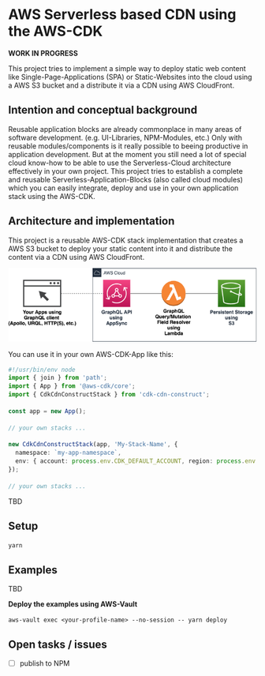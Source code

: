 # AWS Serverless based CDN using the AWS-CDK

**WORK IN PROGRESS**

This project tries to implement a simple way to deploy static web content like Single-Page-Applications (SPA) or Static-Websites into the cloud using a AWS S3 bucket and a distribute it via a CDN using AWS CloudFront.


## Intention and conceptual background

Reusable application blocks are already commonplace in many areas of software development. (e.g. UI-Libraries, NPM-Modules, etc.) Only with reusable modules/components is it really possible to beeing productive in application development. But at the moment you still need a lot of special cloud know-how to be able to use the Serverless-Cloud architecture effectively in your own project. This project tries to establish a complete and reusable Serverless-Application-Blocks (also called cloud modules) which you can easily integrate, deploy and use in your own application stack using the AWS-CDK. 

## Architecture and implementation

This project is a reusable AWS-CDK stack implementation that creates a AWS S3 bucket to deploy your static content into it and distribute the content via a CDN using AWS CloudFront.

![Architecture](cdk-cdn.png)

You can use it in your own AWS-CDK-App like this:

```typescript
#!/usr/bin/env node
import { join } from 'path';
import { App } from '@aws-cdk/core';
import { CdkCdnConstructStack } from 'cdk-cdn-construct';

const app = new App();

// your own stacks ...

new CdkCdnConstructStack(app, 'My-Stack-Name', {
  namespace: `my-app-namespace`,
  env: { account: process.env.CDK_DEFAULT_ACCOUNT, region: process.env.CDK_DEFAULT_REGION },
});

// your own stacks ...
```

TBD

## Setup

`yarn`

## Examples

TBD

**Deploy the examples using AWS-Vault**

`aws-vault exec <your-profile-name> --no-session -- yarn deploy`

## Open tasks / issues

- [ ] publish to NPM 
